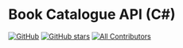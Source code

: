 # Book Catalogue API (C#)
[![GitHub](https://img.shields.io/github/license/indramahkota/azure-web-api-books-catalogue?color=blue)](https://github.com/indramahkota/azure-web-api-books-catalogue/blob/master/LICENSE) [![GitHub stars](https://img.shields.io/github/stars/indramahkota/azure-web-api-books-catalogue)](https://github.com/indramahkota/azure-web-api-books-catalogue/stargazers)  [![All Contributors](https://img.shields.io/badge/all_contributors-1-orange.svg?style=flat-square)](#contributors)
